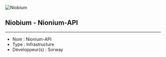 ![Niobium](https://media.discordapp.net/attachments/1035984187968208896/1241875092804337766/logo-2.png?ex=664bc9cf&is=664a784f&hm=d4732d257ed553c91e64d647516e2a7948da87b9a27bba203cf67d54bcd9b81c&=&format=webp&quality=lossless "Niobium-MC logo")

## Niobium - Nionium-API

------------------------------------

- Nom : Nionium-API
- Type : Infrastructure
- Développeur(s) : Sorway